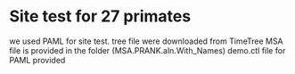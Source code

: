 # Site test for 27 primates
we used PAML for site test.
tree file were downloaded from TimeTree
MSA file is provided in the folder (MSA.PRANK.aln.With_Names)
demo.ctl file for PAML provided
